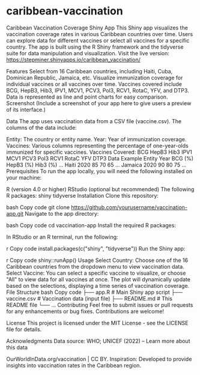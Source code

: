 # caribbean-vaccination
Caribbean Vaccination Coverage Shiny App
This Shiny app visualizes the vaccination coverage rates in various Caribbean countries over time. Users can explore data for different vaccines or select all vaccines for a specific country. The app is built using the R Shiny framework and the tidyverse suite for data manipulation and visualization. Visit the live version: https://stepminer.shinyapps.io/caribbean_vaccination/

Features
Select from 16 Caribbean countries, including Haiti, Cuba, Dominican Republic, Jamaica, etc.
Visualize immunization coverage for individual vaccines or all vaccines over time.
Vaccines covered include BCG, HepB3, Hib3, IPV1, MCV1, PCV3, Pol3, RCV1, RotaC, YFV, and DTP3.
Data is represented as line and point charts for easy comparison.
Screenshot
(Include a screenshot of your app here to give users a preview of its interface.)

Data
The app uses vaccination data from a CSV file (vaccine.csv). The columns of the data include:

Entity: The country or entity name.
Year: Year of immunization coverage.
Vaccines: Various columns representing the percentage of one-year-olds immunized for specific vaccines.
Vaccines Covered:
BCG
HepB3
Hib3
IPV1
MCV1
PCV3
Pol3
RCV1
RotaC
YFV
DTP3
Data Example
Entity	Year	BCG (%)	HepB3 (%)	Hib3 (%)	...
Haiti	2020	85	70	65	...
Jamaica	2020	90	80	75	...
Prerequisites
To run the app locally, you will need the following installed on your machine:

R (version 4.0 or higher)
RStudio (optional but recommended)
The following R packages:
shiny
tidyverse
Installation
Clone this repository:

bash
Copy code
git clone https://github.com/yourusername/vaccination-app.git
Navigate to the app directory:

bash
Copy code
cd vaccination-app
Install the required R packages:

In RStudio or an R terminal, run the following:

r
Copy code
install.packages(c("shiny", "tidyverse"))
Run the Shiny app:

r
Copy code
shiny::runApp()
Usage
Select Country: Choose one of the 16 Caribbean countries from the dropdown menu to view vaccination data.
Select Vaccine: You can select a specific vaccine to visualize, or choose "All" to view data for all vaccines at once.
The plot will dynamically update based on the selections, displaying a time series of vaccination coverage.
File Structure
bash
Copy code
├── app.R                # Main Shiny app script
├── vaccine.csv          # Vaccination data (input file)
├── README.md            # This README file
└── ...
Contributing
Feel free to submit issues or pull requests for any enhancements or bug fixes. Contributions are welcome!

License
This project is licensed under the MIT License - see the LICENSE file for details.

Acknowledgments
Data source: WHO; UNICEF (2022) – Learn more about this data

OurWorldInData.org/vaccination | CC BY.
Inspiration: Developed to provide insights into vaccination rates in the Caribbean region.
 
